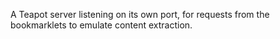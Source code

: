 A Teapot server listening on its own port, for requests from the bookmarklets to emulate content extraction.